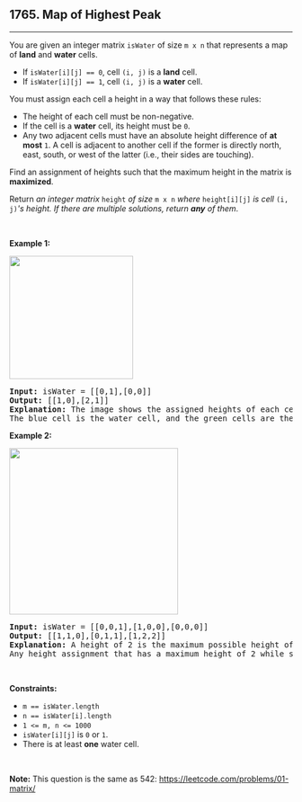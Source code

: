 <h2>
1765. Map of Highest Peak</h2><hr><div><p>You are given an integer matrix <code>isWater</code> of size <code>m x n</code> that represents a map of <strong>land</strong> and <strong>water</strong> cells.</p>

<ul>
	<li>If <code>isWater[i][j] == 0</code>, cell <code>(i, j)</code> is a <strong>land</strong> cell.</li>
	<li>If <code>isWater[i][j] == 1</code>, cell <code>(i, j)</code> is a <strong>water</strong> cell.</li>
</ul>

<p>You must assign each cell a height in a way that follows these rules:</p>

<ul>
	<li>The height of each cell must be non-negative.</li>
	<li>If the cell is a <strong>water</strong> cell, its height must be <code>0</code>.</li>
	<li>Any two adjacent cells must have an absolute height difference of <strong>at most</strong> <code>1</code>. A cell is adjacent to another cell if the former is directly north, east, south, or west of the latter (i.e., their sides are touching).</li>
</ul>

<p>Find an assignment of heights such that the maximum height in the matrix is <strong>maximized</strong>.</p>

<p>Return <em>an integer matrix </em><code>height</code><em> of size </em><code>m x n</code><em> where </em><code>height[i][j]</code><em> is cell </em><code>(i, j)</code><em>'s height. If there are multiple solutions, return <strong>any</strong> of them</em>.</p>

<p>&nbsp;</p>
<p><strong class="example">Example 1:</strong></p>

<p><strong><img alt="" src="https://assets.leetcode.com/uploads/2021/01/10/screenshot-2021-01-11-at-82045-am.png" style="width: 220px; height: 219px;"></strong></p>

<pre><strong>Input:</strong> isWater = [[0,1],[0,0]]
<strong>Output:</strong> [[1,0],[2,1]]
<strong>Explanation:</strong> The image shows the assigned heights of each cell.
The blue cell is the water cell, and the green cells are the land cells.
</pre>

<p><strong class="example">Example 2:</strong></p>

<p><strong><img alt="" src="https://assets.leetcode.com/uploads/2021/01/10/screenshot-2021-01-11-at-82050-am.png" style="width: 300px; height: 296px;"></strong></p>

<pre><strong>Input:</strong> isWater = [[0,0,1],[1,0,0],[0,0,0]]
<strong>Output:</strong> [[1,1,0],[0,1,1],[1,2,2]]
<strong>Explanation:</strong> A height of 2 is the maximum possible height of any assignment.
Any height assignment that has a maximum height of 2 while still meeting the rules will also be accepted.
</pre>

<p>&nbsp;</p>
<p><strong>Constraints:</strong></p>

<ul>
	<li><code>m == isWater.length</code></li>
	<li><code>n == isWater[i].length</code></li>
	<li><code>1 &lt;= m, n &lt;= 1000</code></li>
	<li><code>isWater[i][j]</code> is <code>0</code> or <code>1</code>.</li>
	<li>There is at least <strong>one</strong> water cell.</li>
</ul>

<p>&nbsp;</p>
<p><strong>Note:</strong> This question is the same as 542: <a href="https://leetcode.com/problems/01-matrix/description/" target="_blank">https://leetcode.com/problems/01-matrix/</a></p>
</div>
